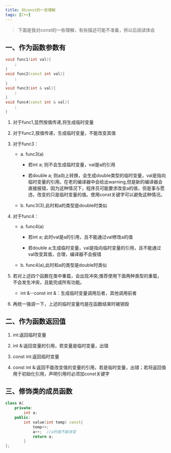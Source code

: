 ```yaml
---
title: 对const的一些理解
tags: [C++]
---
```


> 下面是我对const的一些理解，有些描述可能不准备，供以后阅读体会

## 一、作为函数参数有

```c++
void func1(int val){
	;
}
void func2(const int val){
	;
}
void func3(int & val){
	;
}
void func4(const int & val){
	;
}
```

1. 对于func1,显然按值传递,将生成临时变量

2. 对于func2,按值传递，生成临时变量，不能改变其值

3. 对于func3：
	
	* a. func3(a)

		- 若int a; 则不会生成临时变量，val是a的引用

		- 若double a; 则a向上转换，会生成double类型的临时变量，val是指向临时变量的引用。在老的编译器中会给出warning,但是新的编译器会直接报错，因为这种情况下，程序员可能要求改变a的值，但是事与愿违，改变的只是临时变量的值。使用const关键字可以避免这种情况。

	* b. func3(3),此时和a的类型是double时类似

4. 对于func4：

	* a. func4(a)

		- 若int a; 此时val是a的引用，且不能通过val修改a的值

		- 若double a;生成临时变量，val是指向临时变量的引用，且不能通过val改变其值，合理，编译器不会报错

	* b. func4(a),此时和a的类型是double时类似

5. 若对上述四个函数在类中重载，会出现冲突;推荐使用下面两种类型的重载，不会发生冲突，且能完成所有功能。

	* int &--const int &：生成临时变量调用后者，其他调用前者

6. 再统一强调一下，上述的临时变量均是在函数结束时被销毁

## 二、作为函数返回值

1. int:返回临时变量

2. int &:返回变量的引用，若变量是临时变量，出错

3. const int:返回临时变量

4. const int &:返回不能改变值的变量的引用，若是临时变量，出错；若将返回值用于初始化引用，声明引用时必须加const关键字

## 三、修饰类的成员函数

```c++
class A{
	private:
		int a;
	public:
		int value(int temp) const{
			temp++;
			a++;  //a的值不能改变
			return a;
		}
};
```






